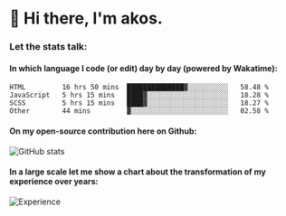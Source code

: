 # 👋 Hi there, I'm akos. 


### Let the stats talk:


#### In which language I code (or edit) day by day (powered by Wakatime): 

<!--START_SECTION:waka-->

```text
HTML         16 hrs 50 mins  ██████████████▓░░░░░░░░░░   58.48 %
JavaScript   5 hrs 15 mins   ████▓░░░░░░░░░░░░░░░░░░░░   18.28 %
SCSS         5 hrs 15 mins   ████▓░░░░░░░░░░░░░░░░░░░░   18.27 %
Other        44 mins         ▓░░░░░░░░░░░░░░░░░░░░░░░░   02.58 %
```

<!--END_SECTION:waka-->

#### On my open-source contribution here on Github:
 
![GitHub stats](https://github-readme-stats.vercel.app/api?username=akosbalasko)

#### In a large scale let me show a chart about the transformation of my experience over years:   

![Experience](https://cr-skills-chart-widget.azurewebsites.net/api/api?username=akosbalasko)
